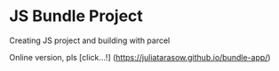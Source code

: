 # JS Bundle Project

Creating JS project and building with parcel

Online version, pls [click...!] (https://juliatarasow.github.io/bundle-app/)